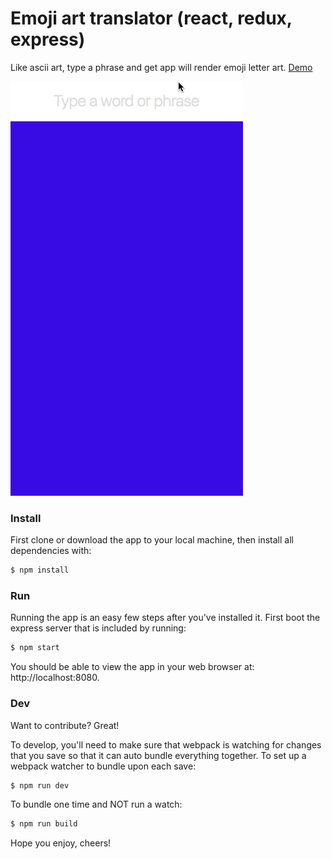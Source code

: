 # Emoji art translator (react, redux, express)

Like ascii art, type a phrase and get app will render emoji letter art. [Demo](http://michaeldick.github.io/emojiart)

![screenshot](screenshot.gif)

### Install
First clone or download the app to your local machine, then install all dependencies with:
```sh
$ npm install
```

### Run
Running the app is an easy few steps after you've installed it. First boot the express server that is included by running:
```sh
$ npm start
```
You should be able to view the app in your web browser at: http://localhost:8080.

### Dev
Want to contribute? Great!

To develop, you'll need to make sure that webpack is watching for changes that you save so that it can auto bundle everything together.
To set up a webpack watcher to bundle upon each save:
```sh
$ npm run dev
```
To bundle one time and NOT run a watch:
```sh
$ npm run build
```

Hope you enjoy, cheers!
